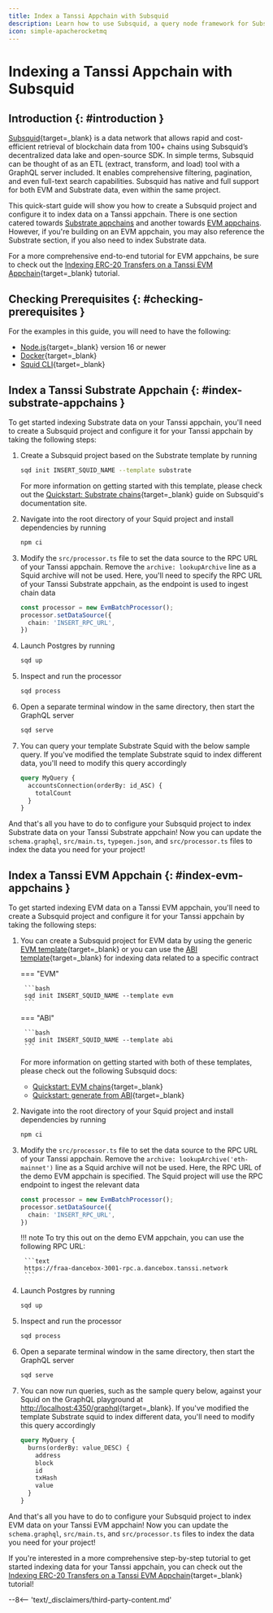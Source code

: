 ```yaml
---
title: Index a Tanssi Appchain with Subsquid
description: Learn how to use Subsquid, a query node framework for Substrate-based chains, to index and process data on a Tanssi EVM or Substrate Appchain.
icon: simple-apacherocketmq
---
```


# Indexing a Tanssi Appchain with Subsquid

## Introduction {: #introduction }

[Subsquid](https://subsquid.io){target=\_blank} is a data network that allows rapid and cost-efficient retrieval of blockchain data from 100+ chains using Subsquid’s decentralized data lake and open-source SDK. In simple terms, Subsquid can be thought of as an ETL (extract, transform, and load) tool with a GraphQL server included. It enables comprehensive filtering, pagination, and even full-text search capabilities. Subsquid has native and full support for both EVM and Substrate data, even within the same project.

This quick-start guide will show you how to create a Subsquid project and configure it to index data on a Tanssi appchain. There is one section catered towards [Substrate appchains](#index-substrate-appchains) and another towards [EVM appchains](#index-evm-appchains). However, if you're building on an EVM appchain, you may also reference the Substrate section, if you also need to index Substrate data.

For a more comprehensive end-to-end tutorial for EVM appchains, be sure to check out the [Indexing ERC-20 Transfers on a Tanssi EVM Appchain](/builders/toolkit/integrations/indexers/subsquid/erc20-transfers/){target=\_blank} tutorial.

## Checking Prerequisites {: #checking-prerequisites }

For the examples in this guide, you will need to have the following:

 - [Node.js](https://nodejs.org/en/download){target=\_blank} version 16 or newer
 - [Docker](https://docs.docker.com/get-docker){target=\_blank}
 - [Squid CLI](https://docs.subsquid.io/squid-cli/installation){target=\_blank}

## Index a Tanssi Substrate Appchain {: #index-substrate-appchains }

To get started indexing Substrate data on your Tanssi appchain, you'll need to create a Subsquid project and configure it for your Tanssi appchain by taking the following steps:

1. Create a Subsquid project based on the Substrate template by running

    ```bash
    sqd init INSERT_SQUID_NAME --template substrate
    ```

    For more information on getting started with this template, please check out the [Quickstart: Substrate chains](https://docs.subsquid.io/quickstart/quickstart-substrate){target=\_blank} guide on Subsquid's documentation site.

2. Navigate into the root directory of your Squid project and install dependencies by running

    ```bash
    npm ci
    ```

3. Modify the `src/processor.ts` file to set the data source to the RPC URL of your Tanssi appchain. Remove the `archive: lookupArchive` line as a Squid archive will not be used. Here, you'll need to specify the RPC URL of your Tanssi Substrate appchain, as the endpoint is used to ingest chain data

    ```ts
    const processor = new EvmBatchProcessor();
    processor.setDataSource({
      chain: 'INSERT_RPC_URL',
    })
    ```

4. Launch Postgres by running

    ```bash
    sqd up
    ```

5. Inspect and run the processor

    ```bash
    sqd process
    ```

6. Open a separate terminal window in the same directory, then start the GraphQL server

    ```bash
    sqd serve
    ```

7. You can query your template Substrate Squid with the below sample query. If you've modified the template Substrate squid to index different data, you'll need to modify this query accordingly

    ```graphql
    query MyQuery {
      accountsConnection(orderBy: id_ASC) {
        totalCount
      }
    }
    ```

And that's all you have to do to configure your Subsquid project to index Substrate data on your Tanssi Substrate appchain! Now you can update the `schema.graphql`, `src/main.ts`, `typegen.json`, and `src/processor.ts` files to index the data you need for your project!

## Index a Tanssi EVM Appchain {: #index-evm-appchains }

To get started indexing EVM data on a Tanssi EVM appchain, you'll need to create a Subsquid project and configure it for your Tanssi appchain by taking the following steps:

1. You can create a Subsquid project for EVM data by using the generic [EVM template](https://github.com/subsquid-labs/squid-evm-template){target=\_blank} or you can use the [ABI template](https://github.com/subsquid-labs/squid-abi-template){target=\_blank} for indexing data related to a specific contract

    === "EVM"

        ```bash
        sqd init INSERT_SQUID_NAME --template evm
        ```

    === "ABI"

        ```bash
        sqd init INSERT_SQUID_NAME --template abi
        ```

    For more information on getting started with both of these templates, please check out the following Subsquid docs:

      - [Quickstart: EVM chains](https://docs.subsquid.io/quickstart/quickstart-ethereum){target=\_blank}
      - [Quickstart: generate from ABI](https://docs.subsquid.io/quickstart/quickstart-abi){target=\_blank}

2. Navigate into the root directory of your Squid project and install dependencies by running

    ```bash
    npm ci
    ```

3. Modify the `src/processor.ts` file to set the data source to the RPC URL of your Tanssi appchain. Remove the `archive: lookupArchive('eth-mainnet')` line as a Squid archive will not be used. Here, the RPC URL of the demo EVM appchain is specified. The Squid project will use the RPC endpoint to ingest the relevant data

    ```ts
    const processor = new EvmBatchProcessor();
    processor.setDataSource({
      chain: 'INSERT_RPC_URL',
    })
    ```

    !!! note
        To try this out on the demo EVM appchain, you can use the following RPC URL:

        ```text
        https://fraa-dancebox-3001-rpc.a.dancebox.tanssi.network
        ```

4. Launch Postgres by running

    ```bash
    sqd up
    ```

5. Inspect and run the processor

    ```bash
    sqd process
    ```

6. Open a separate terminal window in the same directory, then start the GraphQL server

    ```bash
    sqd serve
    ```

7. You can now run queries, such as the sample query below, against your Squid on the GraphQL playground at [http://localhost:4350/graphql](http://localhost:4350/graphql){target=\_blank}. If you've modified the template Substrate squid to index different data, you'll need to modify this query accordingly

    ```graphql
    query MyQuery {
      burns(orderBy: value_DESC) {
        address
        block
        id
        txHash
        value
      }
    }
    ```

And that's all you have to do to configure your Subsquid project to index EVM data on your Tanssi EVM appchain! Now you can update the `schema.graphql`, `src/main.ts`, and `src/processor.ts` files to index the data you need for your project!

If you're interested in a more comprehensive step-by-step tutorial to get started indexing data for your Tanssi appchain, you can check out the [Indexing ERC-20 Transfers on a Tanssi EVM Appchain](/builders/toolkit/integrations/indexers/subsquid/erc20-transfers/){target=\_blank} tutorial!

--8<-- 'text/_disclaimers/third-party-content.md'
